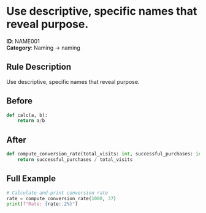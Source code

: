 # Use descriptive, specific names that reveal purpose.

**ID**: NAME001  
**Category**: Naming → naming

## Rule Description
Use descriptive, specific names that reveal purpose.

## Before
```python
def calc(a, b):
    return a/b
```

## After  
```python
def compute_conversion_rate(total_visits: int, successful_purchases: int) -> float:
    return successful_purchases / total_visits
```

## Full Example
```python
# Calculate and print conversion rate
rate = compute_conversion_rate(1000, 37)
print(f"Rate: {rate:.2%}")
```

